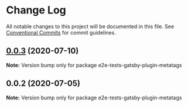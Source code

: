 # Change Log

All notable changes to this project will be documented in this file.
See [Conventional Commits](https://conventionalcommits.org) for commit guidelines.

## [0.0.3](https://github.com/reflexjs/reflex/compare/e2e-tests-gatsby-plugin-metatags@0.0.2...e2e-tests-gatsby-plugin-metatags@0.0.3) (2020-07-10)

**Note:** Version bump only for package e2e-tests-gatsby-plugin-metatags





## 0.0.2 (2020-07-05)

**Note:** Version bump only for package e2e-tests-gatsby-plugin-metatags
